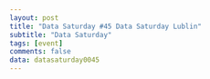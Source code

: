 ```yaml
---
layout: post
title: "Data Saturday #45 Data Saturday Lublin"
subtitle: "Data Saturday"
tags: [event]
comments: false
data: datasaturday0045
---
```

